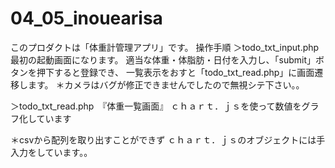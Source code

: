 # 04_05_inouearisa
このプロダクトは「体重計管理アプリ」です。
操作手順
＞todo_txt_input.php
最初の起動画面になります。
適当な体重・体脂肪・日付を入力し、「submit」ボタンを押下すると登録でき、
一覧表示をおすと「todo_txt_read.php」に画面遷移します。
＊カメラはバグが修正できませんでしたので無視シテ下さい。。

＞todo_txt_read.php　『体重一覧画面』
ｃｈａｒｔ．ｊｓを使って数値をグラフ化しています

＊csvから配列を取り出すことができず
ｃｈａｒｔ．ｊｓのオブジェクトには手入力をしています。。
